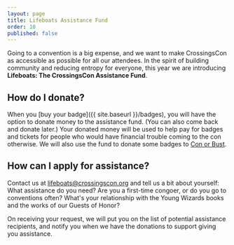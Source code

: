 ```yaml
---
layout: page
title: Lifeboats Assistance Fund
order: 10
published: false
---
```


Going to a convention is a big expense, and we want to make CrossingsCon as accessible as possible for all our attendees. In the spirit of building community and reducing entropy for everyone, this year we are introducing **Lifeboats: The CrossingsCon Assistance Fund**.

## How do I donate?
When you [buy your badge]({{ site.baseurl }}/badges), you will have the option to donate money to the assistance fund. (You can also come back and donate later.) Your donated money will be used to help pay for badges and tickets for people who would have financial trouble coming to the con otherwise. We will also use the fund to donate some badges to [Con or Bust](http://con-or-bust.org/).

## How can I apply for assistance?
Contact us at [lifeboats@crossingscon.org](mailto:lifeboats@crossingscon.org) and tell us a bit about yourself: What assistance do you need? Are you a first-time congoer, or do you go to conventions often? What's your relationship with the Young Wizards books and the works of our Guests of Honor?

On receiving your request, we will put you on the list of potential assistance recipients, and notify you when we have the donations to support giving you assistance.

